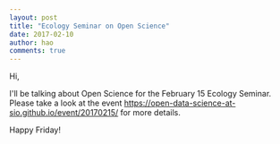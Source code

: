 ```yaml
---
layout: post
title: "Ecology Seminar on Open Science"
date: 2017-02-10
author: hao
comments: true
---
```


Hi,

I'll be talking about Open Science for the February 15 Ecology Seminar. Please take a look at the event <https://open-data-science-at-sio.github.io/event/20170215/> for more details.

Happy Friday!